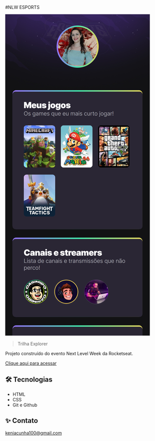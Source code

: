 #NLW ESPORTS

![preview](./.github/Preview.png)

>Trilha Explorer

Projeto construído do evento Next Level Week da Rocketseat.

[Clique aqui para acessar](https://keniacunha.github.io/nlw-esports/)

## 🛠 Tecnologias

- HTML
- CSS
- Git e Github

## ✨ Contato

keniacunha100@gmail.com



